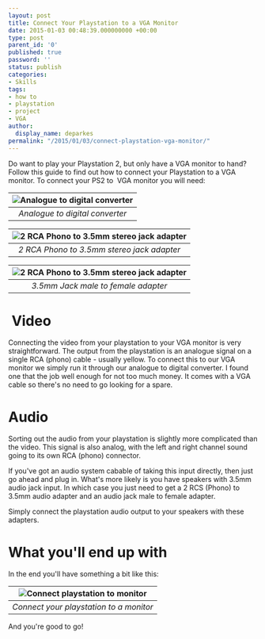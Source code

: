 ```yaml
---
layout: post
title: Connect Your Playstation to a VGA Monitor
date: 2015-01-03 00:48:39.000000000 +00:00
type: post
parent_id: '0'
published: true
password: ''
status: publish
categories:
- Skills
tags:
- how to
- playstation
- project
- VGA
author:
  display_name: deparkes
permalink: "/2015/01/03/connect-playstation-vga-monitor/"
---
```

Do want to play your Playstation 2, but only have a VGA monitor to hand?
Follow this guide to find out how to connect your Playstation to a VGA monitor.
To connect your PS2 to  VGA monitor you will need:

| ![Analogue to digital converter]({{site.baseurl}}/assets/2015/01/41C5aFMbY3L._SX425_.jpg) |
|:--:|
| *Analogue to digital converter* |

| ![2 RCA Phono to 3.5mm stereo jack adapter]({{site.baseurl}}/assets/2015/01/312U8OsXOGL._SX425_.jpg) |
|:--:|
| *2 RCA Phono to 3.5mm stereo jack adapter* |

| ![2 RCA Phono to 3.5mm stereo jack adapter]({{site.baseurl}}/assets/2015/01/21HTtQsR3RL.jpg) |
|:--:|
| *3.5mm Jack male to female adapter* |


<h1> Video</h1>
Connecting the video from your playstation to your VGA monitor is very straightforward.
The output from the playstation is an analogue signal on a single RCA (phono) cable - usually yellow. To connect this to our VGA monitor we simply run it through our analogue to digital converter.
I found one that the job well enough for not too much money. It comes with a VGA cable so there's no need to go looking for a spare.
<h1>Audio</h1>
Sorting out the audio from your playstation is slightly more complicated than the video. This signal is also analog, with the left and right channel sound going to its own RCA (phono) connector.

If you've got an audio system cabable of taking this input directly, then just go ahead and plug in.
What's more likely is you have speakers with 3.5mm audio jack input. In which case you just need to get a 2 RCS (Phono) to 3.5mm audio adapter and an audio jack male to female adapter.

Simply connect the playstation audio output to your speakers with these adapters.
<h1>What you'll end up with</h1>
In the end you'll have something a bit like this:

| ![Connect playstation to monitor]({{site.baseurl}}/assets/2015/01/PS2VGA_schematic.png) |
|:--:|
| *Connect your playstation to a monitor* |

And you're good to go!

